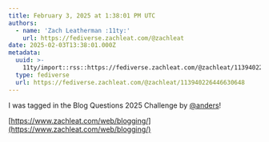 ```yaml
---
title: February 3, 2025 at 1:38:01 PM UTC
authors:
  - name: 'Zach Leatherman :11ty:'
    url: https://fediverse.zachleat.com/@zachleat
date: 2025-02-03T13:38:01.000Z
metadata:
  uuid: >-
    11ty/import::rss::https://fediverse.zachleat.com/@zachleat/113940226446630648
  type: fediverse
  url: https://fediverse.zachleat.com/@zachleat/113940226446630648
---
```

I was tagged in the Blog Questions 2025 Challenge by [@anders](https://thoresson.social/@anders)!

[https://www.zachleat.com/web/blogging/](https://www.zachleat.com/web/blogging/)